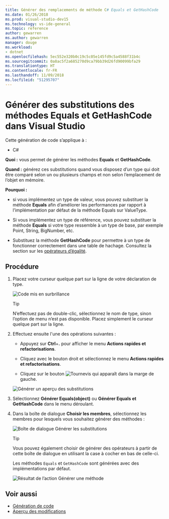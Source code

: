 ```yaml
---
title: Générer des remplacements de méthode C# Equals et GetHashCode
ms.date: 01/26/2018
ms.prod: visual-studio-dev15
ms.technology: vs-ide-general
ms.topic: reference
author: gewarren
ms.author: gewarren
manager: douge
ms.workload:
- dotnet
ms.openlocfilehash: 5ec552e320b0c19c5c05e145fd9c5a4588f31b4c
ms.sourcegitcommit: 0a8ac5f2a685270d9ca79bb39d26fd90099bfa29
ms.translationtype: HT
ms.contentlocale: fr-FR
ms.lasthandoff: 11/09/2018
ms.locfileid: "51295707"
---
```

# <a name="generate-equals-and-gethashcode-method-overrides-in-visual-studio"></a>Générer des substitutions des méthodes Equals et GetHashCode dans Visual Studio

Cette génération de code s’applique à :

- C#

**Quoi :** vous permet de générer les méthodes **Equals** et **GetHashCode**.

**Quand :** générez ces substitutions quand vous disposez d’un type qui doit être comparé selon un ou plusieurs champs et non selon l’emplacement de l’objet en mémoire.

**Pourquoi :**

- si vous implémentez un type de valeur, vous pouvez substituer la méthode **Equals** afin d’améliorer les performances par rapport à l’implémentation par défaut de la méthode Equals sur ValueType.

- Si vous implémentez un type de référence, vous pouvez substituer la méthode **Equals** si votre type ressemble à un type de base, par exemple Point, String, BigNumber, etc.

- Substituez la méthode **GetHashCode** pour permettre à un type de fonctionner correctement dans une table de hachage. Consultez la section sur les [opérateurs d’égalité](/dotnet/standard/design-guidelines/equality-operators).

## <a name="how-to"></a>Procédure

1. Placez votre curseur quelque part sur la ligne de votre déclaration de type.

   ![Code mis en surbrillance](media/overrides-highlight-cs.png)

   > [!TIP]
   > N’effectuez pas de double-clic, sélectionnez le nom de type, sinon l’option de menu n’est pas disponible. Placez simplement le curseur quelque part sur la ligne.

1. Effectuez ensuite l'une des opérations suivantes :

   - Appuyez sur **Ctrl**+**.** pour afficher le menu **Actions rapides et refactorisations**.

   - Cliquez avec le bouton droit et sélectionnez le menu **Actions rapides et refactorisations**.

   - Cliquez sur le bouton ![Tournevis](../media/screwdriver-icon.png) qui apparaît dans la marge de gauche.

   ![Générer un aperçu des substitutions](media/overrides-preview-cs.png)

1. Sélectionnez **Générer Equals(object)** ou **Générer Equals et GetHashCode** dans le menu déroulant.

1. Dans la boîte de dialogue **Choisir les membres**, sélectionnez les membres pour lesquels vous souhaitez générer des méthodes :

    ![Boîte de dialogue Générer les substitutions](media/overrides-dialog-cs.png)

    > [!TIP]
    > Vous pouvez également choisir de générer des opérateurs à partir de cette boîte de dialogue en utilisant la case à cocher en bas de celle-ci.

   Les méthodes `Equals` et `GetHashCode` sont générées avec des implémentations par défaut.

   ![Résultat de l’action Générer une méthode](media/overrides-result-cs.png)

## <a name="see-also"></a>Voir aussi

- [Génération de code](../code-generation-in-visual-studio.md)
- [Aperçu des modifications](../../ide/preview-changes.md)